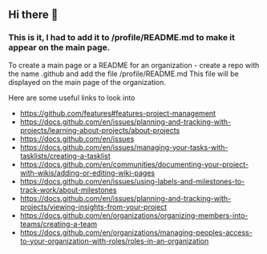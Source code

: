 ## Hi there 👋

<!--

**Here are some ideas to get you started:**

🙋‍♀️ A short introduction - This organization is about playing around in an organization to test things out. 
🌈 Contribution guidelines - I will draw the guidelines later
👩‍💻 Useful resources - Some resources 
🍿 Fun facts - This looks fun!
🧙 Remember, you can do mighty things with the power of [Markdown](https://docs.github.com/github/writing-on-github/getting-started-with-writing-and-formatting-on-github/basic-writing-and-formatting-syntax)
-->

### This is it, I had to add it to /profile/README.md to make it appear on the main page. 

To create a main page or a README for an organization - create a repo with the name .github and add the file /profile/README.md
This file will be displayed on the main page of the organization.


Here are some useful links to look into
- https://github.com/features#features-project-management
- https://docs.github.com/en/issues/planning-and-tracking-with-projects/learning-about-projects/about-projects
- https://docs.github.com/en/issues
- https://docs.github.com/en/issues/managing-your-tasks-with-tasklists/creating-a-tasklist
- https://docs.github.com/en/communities/documenting-your-project-with-wikis/adding-or-editing-wiki-pages
- https://docs.github.com/en/issues/using-labels-and-milestones-to-track-work/about-milestones
- https://docs.github.com/en/issues/planning-and-tracking-with-projects/viewing-insights-from-your-project
- https://docs.github.com/en/organizations/organizing-members-into-teams/creating-a-team
- https://docs.github.com/en/organizations/managing-peoples-access-to-your-organization-with-roles/roles-in-an-organization
